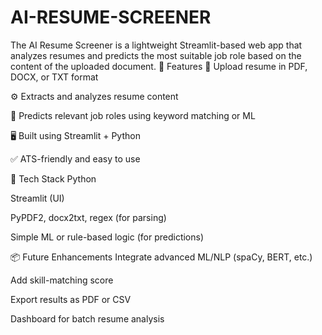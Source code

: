 # AI-RESUME-SCREENER
The AI Resume Screener is a lightweight Streamlit-based web app that analyzes resumes and predicts the most suitable job role based on the content of the uploaded document.
🚀 Features
📄 Upload resume in PDF, DOCX, or TXT format

⚙️ Extracts and analyzes resume content

🧠 Predicts relevant job roles using keyword matching or ML

🖥️ Built using Streamlit + Python

✅ ATS-friendly and easy to use

🔧 Tech Stack
Python

Streamlit (UI)

PyPDF2, docx2txt, regex (for parsing)

Simple ML or rule-based logic (for predictions)

📦 Future Enhancements
Integrate advanced ML/NLP (spaCy, BERT, etc.)

Add skill-matching score

Export results as PDF or CSV

Dashboard for batch resume analysis

